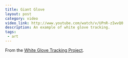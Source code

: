 ```yaml
---
title: Giant Glove
layout: post
category: video
video_link: http://www.youtube.com/watch/v/UPnR-zIwvQ0
description: An example of white glove tracking.
tags:
 - art
---
```

From the [White Glove Tracking Project](http://www.whiteglovetracking.com/).